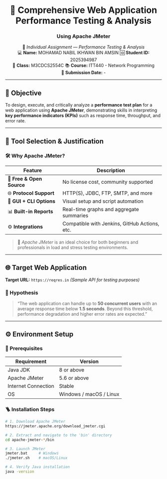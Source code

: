 <div align="center">

# 🧪 Comprehensive Web Application Performance Testing & Analysis  
### Using **Apache JMeter**  

📘 *Individual Assignment — Performance Testing & Analysis*  
💻 **Name:** MOHAMAD NABIL IKHWAN BIN AMSIN 
🆔 **Student ID:** 2025394987  
🏫 **Class:** M3CDCS2554C
📚 **Course:** ITT440 - Network Programming  
📅 **Submission Date:** - 

</div>

---

## 🎯 Objective  

To design, execute, and critically analyze a **performance test plan** for a web application using **Apache JMeter**, demonstrating skills in interpreting **key performance indicators (KPIs)** such as response time, throughput, and error rate.

---

## 🧰 Tool Selection & Justification  

### 🛠 Why Apache JMeter?

| Feature | Description |
|----------|--------------|
| 💸 **Free & Open Source** | No license cost, community supported |
| 🌐 **Protocol Support** | HTTP(S), JDBC, FTP, SMTP, and more |
| 🧩 **GUI + CLI Options** | Visual setup and script automation |
| 📊 **Built-in Reports** | Real-time graphs and aggregate summaries |
| ⚙️ **Integrations** | Compatible with Jenkins, GitHub Actions, etc. |

> 🧠 *Apache JMeter* is an ideal choice for both beginners and professionals in load and stress testing environments.

---

## 🌐 Target Web Application  

**Target URL:** `https://reqres.in` *(Sample API for testing purposes)*  

### 🧩 Hypothesis  

> “The web application can handle up to **50 concurrent users** with an average response time below **1.5 seconds**. Beyond this threshold, performance degradation and higher error rates are expected.”

---

## ⚙️ Environment Setup  

### 🧩 Prerequisites  

| Requirement | Version |
|--------------|----------|
| Java JDK | 8 or above |
| Apache JMeter | 5.6 or above |
| Internet Connection | Stable |
| OS | Windows / macOS / Linux |

### 🪜 Installation Steps  

```bash
# 1. Download Apache JMeter
https://jmeter.apache.org/download_jmeter.cgi

# 2. Extract and navigate to the 'bin' directory
cd apache-jmeter-*/bin

# 3. Launch JMeter
jmeter.bat     # Windows
./jmeter.sh    # macOS/Linux

# 4. Verify Java installation
java -version
